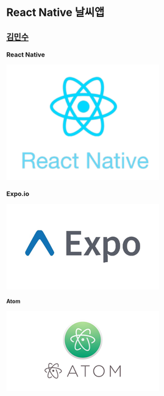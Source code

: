 React Native 날씨앱
===================
[김민수](https://github.com/alstn2468)
-------------------------------------

### React Native
<img src="images/react_native.png" width="400" height="auto">


### Expo.io
<img src="images/expo.jpg" width="400" height="auto">


#### Atom
<img src="images/Atom.png" width="400" height="auto">
